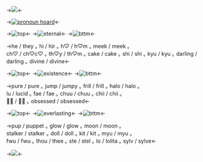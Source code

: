 ->![](https://files.catbox.moe/p5h6sj.png)<-

->[![pronoun hoard](https://files.catbox.moe/jyrq1c.png)](https://en.pronouns.page/@whiniest)<-

->![top](https://files.catbox.moe/ih9iqd.png)<-
->![eternal](https://files.catbox.moe/72j4xi.png)<-
->![bttm](https://files.catbox.moe/6pbdpc.png)<-

->he / they ｡  hi / hir ｡  h♡ / h♡m ｡  meek / meek ｡  
ch♡ / ch♡c♡ ｡  th♡y / th♡m ｡  cake / cake ｡ 
 shi / shi ｡  kyu / kyu ｡  darling / darling ｡  divine / divine<-

->![top](https://files.catbox.moe/ih9iqd.png)<-
->![existence](https://files.catbox.moe/w0nfxs.png)<-
->![bttm](https://files.catbox.moe/6pbdpc.png)<-

->pure / pure ｡  jump / jumpy ｡  frill / frill ｡  halo / halo ｡  
lu / lucid ｡  fae / fae ｡  chuu / chuu ｡  chii / chii ｡  
🎀🦊 / 🎀🦊 ｡  obsessed / obsessed<-

->![top](https://files.catbox.moe/ih9iqd.png)<-
->![everlasting](https://files.catbox.moe/3n5o8i.png)<-
->![bttm](https://files.catbox.moe/6pbdpc.png)<-

->pup / puppet ｡  glow / glow ｡  moon / moon ｡  
stalker / stalker ｡  doll / doll ｡  kit / kit ｡  myu / myu ｡  
fwu / fwu ｡  thou / thee ｡  ste / stel ｡  lo / lolita ｡  sylv / sylve<-

->![](https://files.catbox.moe/vk42vd.png)<-